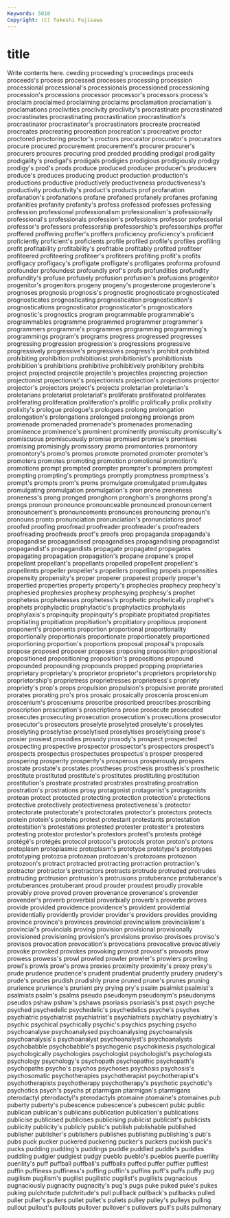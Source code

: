 ```yaml
---
Keywords: 5810 
Copyright: (C) Takeshi Fujisawa
---
```


# title

Write contents here.
ceeding proceeding's proceedings proceeds proceeds's process processed
processes processing procession processional processional's processionals processioned processioning procession's processions
processor processor's processors process's proclaim proclaimed proclaiming proclaims proclamation proclamation's
proclamations proclivities proclivity proclivity's procrastinate procrastinated procrastinates procrastinating procrastination procrastination's
procrastinator procrastinator's procrastinators procreate procreated procreates procreating procreation procreation's procreative
proctor proctored proctoring proctor's proctors procurator procurator's procurators procure procured
procurement procurement's procurer procurer's procurers procures procuring prod prodded prodding
prodigal prodigality prodigality's prodigal's prodigals prodigies prodigious prodigiously prodigy prodigy's
prod's prods produce produced producer producer's producers produce's produces producing
product production production's productions productive productively productiveness productiveness's productivity productivity's
product's products prof profanation profanation's profanations profane profaned profanely profanes
profaning profanities profanity profanity's profess professed professes professing profession professional
professionalism professionalism's professionally professional's professionals profession's professions professor professorial professor's
professors professorship professorship's professorships proffer proffered proffering proffer's proffers proficiency
proficiency's proficient proficiently proficient's proficients profile profiled profile's profiles profiling
profit profitability profitability's profitable profitably profited profiteer profiteered profiteering profiteer's
profiteers profiting profit's profits profligacy profligacy's profligate profligate's profligates proforma
profound profounder profoundest profoundly prof's profs profundities profundity profundity's profuse
profusely profusion profusion's profusions progenitor progenitor's progenitors progeny progeny's progesterone
progesterone's prognoses prognosis prognosis's prognostic prognosticate prognosticated prognosticates prognosticating prognostication
prognostication's prognostications prognosticator prognosticator's prognosticators prognostic's prognostics program programmable programmable's
programmables programme programmed programmer programmer's programmers programme's programmes programming programming's
programmings program's programs progress progressed progresses progressing progression progression's progressions
progressive progressively progressive's progressives progress's prohibit prohibited prohibiting prohibition prohibitionist
prohibitionist's prohibitionists prohibition's prohibitions prohibitive prohibitively prohibitory prohibits project projected
projectile projectile's projectiles projecting projection projectionist projectionist's projectionists projection's projections
projector projector's projectors project's projects proletarian proletarian's proletarians proletariat proletariat's
proliferate proliferated proliferates proliferating proliferation proliferation's prolific prolifically prolix prolixity
prolixity's prologue prologue's prologues prolong prolongation prolongation's prolongations prolonged prolonging
prolongs prom promenade promenaded promenade's promenades promenading prominence prominence's prominent
prominently promiscuity promiscuity's promiscuous promiscuously promise promised promise's promises promising
promisingly promissory promo promontories promontory promontory's promo's promos promote promoted
promoter promoter's promoters promotes promoting promotion promotional promotion's promotions prompt
prompted prompter prompter's prompters promptest prompting prompting's promptings promptly promptness
promptness's prompt's prompts prom's proms promulgate promulgated promulgates promulgating promulgation
promulgation's pron prone proneness proneness's prong pronged pronghorn pronghorn's pronghorns
prong's prongs pronoun pronounce pronounceable pronounced pronouncement pronouncement's pronouncements pronounces
pronouncing pronoun's pronouns pronto pronunciation pronunciation's pronunciations proof proofed proofing
proofread proofreader proofreader's proofreaders proofreading proofreads proof's proofs prop propaganda
propaganda's propagandise propagandised propagandises propagandising propagandist propagandist's propagandists propagate propagated
propagates propagating propagation propagation's propane propane's propel propellant propellant's propellants
propelled propellent propellent's propellents propeller propeller's propellers propelling propels propensities
propensity propensity's proper properer properest properly proper's propertied properties property
property's prophecies prophecy prophecy's prophesied prophesies prophesy prophesying prophesy's prophet
prophetess prophetesses prophetess's prophetic prophetically prophet's prophets prophylactic prophylactic's prophylactics
prophylaxis prophylaxis's propinquity propinquity's propitiate propitiated propitiates propitiating propitiation propitiation's
propitiatory propitious proponent proponent's proponents proportion proportional proportionality proportionally proportionals
proportionate proportionately proportioned proportioning proportion's proportions proposal proposal's proposals propose
proposed proposer proposes proposing proposition propositional propositioned propositioning proposition's propositions
propound propounded propounding propounds propped propping proprietaries proprietary proprietary's proprietor
proprietor's proprietors proprietorship proprietorship's proprietress proprietresses proprietress's propriety propriety's prop's
props propulsion propulsion's propulsive prorate prorated prorates prorating pro's pros
prosaic prosaically proscenia proscenium proscenium's prosceniums proscribe proscribed proscribes proscribing
proscription proscription's proscriptions prose prosecute prosecuted prosecutes prosecuting prosecution prosecution's
prosecutions prosecutor prosecutor's prosecutors proselyte proselyted proselyte's proselytes proselyting proselytise
proselytised proselytises proselytising prose's prosier prosiest prosodies prosody prosody's prospect
prospected prospecting prospective prospector prospector's prospectors prospect's prospects prospectus prospectuses
prospectus's prosper prospered prospering prosperity prosperity's prosperous prosperously prospers prostate
prostate's prostates prostheses prosthesis prosthesis's prosthetic prostitute prostituted prostitute's prostitutes
prostituting prostitution prostitution's prostrate prostrated prostrates prostrating prostration prostration's prostrations
prosy protagonist protagonist's protagonists protean protect protected protecting protection protection's
protections protective protectively protectiveness protectiveness's protector protectorate protectorate's protectorates protector's
protectors protects protein protein's proteins protest protestant protestants protestation protestation's
protestations protested protester protester's protesters protesting protestor protestor's protestors protest's
protests protégé protégé's protégés protocol protocol's protocols proton proton's protons
protoplasm protoplasmic protoplasm's prototype prototype's prototypes prototyping protozoa protozoan protozoan's
protozoans protozoon protozoon's protract protracted protracting protraction protraction's protractor protractor's
protractors protracts protrude protruded protrudes protruding protrusion protrusion's protrusions protuberance
protuberance's protuberances protuberant proud prouder proudest proudly provable provably prove
proved proven provenance provenance's provender provender's proverb proverbial proverbially proverb's
proverbs proves provide provided providence providence's provident providential providentially providently
provider provider's providers provides providing province province's provinces provincial provincialism
provincialism's provincial's provincials proving provision provisional provisionally provisioned provisioning provision's
provisions proviso provisoes proviso's provisos provocation provocation's provocations provocative provocatively
provoke provoked provokes provoking provost provost's provosts prow prowess prowess's
prowl prowled prowler prowler's prowlers prowling prowl's prowls prow's prows
proxies proximity proximity's proxy proxy's prude prudence prudence's prudent prudential
prudently prudery prudery's prude's prudes prudish prudishly prune pruned prune's
prunes pruning prurience prurience's prurient pry prying pry's psalm psalmist
psalmist's psalmists psalm's psalms pseudo pseudonym pseudonym's pseudonyms pseudos pshaw
pshaw's pshaws psoriasis psoriasis's psst psych psyche psyched psychedelic psychedelic's
psychedelics psyche's psyches psychiatric psychiatrist psychiatrist's psychiatrists psychiatry psychiatry's psychic
psychical psychically psychic's psychics psyching psycho psychoanalyse psychoanalysed psychoanalysing psychoanalysis
psychoanalysis's psychoanalyst psychoanalyst's psychoanalysts psychobabble psychobabble's psychogenic psychokinesis psychological psychologically
psychologies psychologist psychologist's psychologists psychology psychology's psychopath psychopathic psychopath's psychopaths
psycho's psychos psychoses psychosis psychosis's psychosomatic psychotherapies psychotherapist psychotherapist's psychotherapists
psychotherapy psychotherapy's psychotic psychotic's psychotics psych's psychs pt ptarmigan ptarmigan's
ptarmigans pterodactyl pterodactyl's pterodactyls ptomaine ptomaine's ptomaines pub puberty puberty's
pubescence pubescence's pubescent pubic public publican publican's publicans publication publication's
publications publicise publicised publicises publicising publicist publicist's publicists publicity publicity's
publicly public's publish publishable published publisher publisher's publishers publishes publishing
publishing's pub's pubs puck pucker puckered puckering pucker's puckers puckish
puck's pucks pudding pudding's puddings puddle puddled puddle's puddles puddling
pudgier pudgiest pudgy pueblo pueblo's pueblos puerile puerility puerility's puff
puffball puffball's puffballs puffed puffer puffier puffiest puffin puffiness puffiness's
puffing puffin's puffins puff's puffs puffy pug pugilism pugilism's pugilist
pugilistic pugilist's pugilists pugnacious pugnaciously pugnacity pugnacity's pug's pugs puke
puked puke's pukes puking pulchritude pulchritude's pull pullback pullback's pullbacks
pulled puller puller's pullers pullet pullet's pullets pulley pulley's pulleys
pulling pullout pullout's pullouts pullover pullover's pullovers pull's pulls pulmonary
